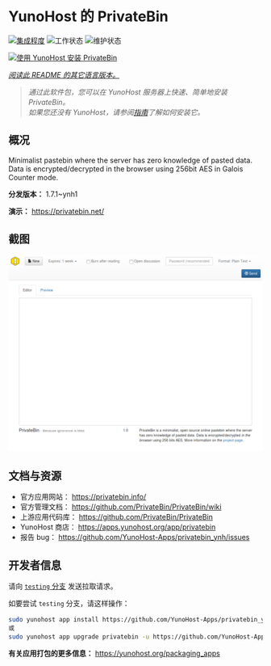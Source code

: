 <!--
注意：此 README 由 <https://github.com/YunoHost/apps/tree/master/tools/readme_generator> 自动生成
请勿手动编辑。
-->

# YunoHost 的 PrivateBin

[![集成程度](https://dash.yunohost.org/integration/privatebin.svg)](https://dash.yunohost.org/appci/app/privatebin) ![工作状态](https://ci-apps.yunohost.org/ci/badges/privatebin.status.svg) ![维护状态](https://ci-apps.yunohost.org/ci/badges/privatebin.maintain.svg)

[![使用 YunoHost 安装 PrivateBin](https://install-app.yunohost.org/install-with-yunohost.svg)](https://install-app.yunohost.org/?app=privatebin)

*[阅读此 README 的其它语言版本。](./ALL_README.md)*

> *通过此软件包，您可以在 YunoHost 服务器上快速、简单地安装 PrivateBin。*  
> *如果您还没有 YunoHost，请参阅[指南](https://yunohost.org/install)了解如何安装它。*

## 概况

Minimalist pastebin where the server has zero knowledge of pasted data. Data is encrypted/decrypted in the browser using 256bit AES in Galois Counter mode.


**分发版本：** 1.7.1~ynh1

**演示：** <https://privatebin.net/>

## 截图

![PrivateBin 的截图](./doc/screenshots/bootstrap.png)

## 文档与资源

- 官方应用网站： <https://privatebin.info/>
- 官方管理文档： <https://github.com/PrivateBin/PrivateBin/wiki>
- 上游应用代码库： <https://github.com/PrivateBin/PrivateBin>
- YunoHost 商店： <https://apps.yunohost.org/app/privatebin>
- 报告 bug： <https://github.com/YunoHost-Apps/privatebin_ynh/issues>

## 开发者信息

请向 [`testing` 分支](https://github.com/YunoHost-Apps/privatebin_ynh/tree/testing) 发送拉取请求。

如要尝试 `testing` 分支，请这样操作：

```bash
sudo yunohost app install https://github.com/YunoHost-Apps/privatebin_ynh/tree/testing --debug
或
sudo yunohost app upgrade privatebin -u https://github.com/YunoHost-Apps/privatebin_ynh/tree/testing --debug
```

**有关应用打包的更多信息：** <https://yunohost.org/packaging_apps>
